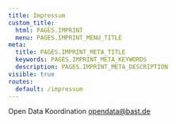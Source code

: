 ```yaml
---
title: Impressum
custom_title:
  html: PAGES.IMPRINT
  menu: PAGES.IMPRINT_MENU_TITLE
meta:
  title: PAGES.IMPRINT_META_TITLE
  keywords: PAGES.IMPRINT_META_KEYWORDS
  description: PAGES.IMPRINT_META_DESCRIPTION
visible: true
routes:
  default: /impressum
---
```


Open Data Koordination
[opendata@bast.de](mailto:opendata@bast.de)